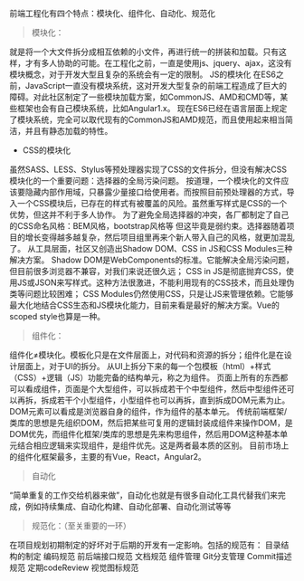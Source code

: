前端工程化有四个特点：模块化、组件化、自动化、规范化

>模块化：

就是将一个大文件拆分成相互依赖的小文件，再进行统一的拼装和加载。只有这样，才有多人协助的可能。在工程化之前，一直是使用js、jquery、ajax，这没有模块概念，对于开发大型且复杂的系统会有一定的限制。
JS的模块化
在ES6之前，JavaScript一直没有模块系统，这对开发大型复杂的前端工程造成了巨大的障碍。对此社区制定了一些模块加载方案，如CommonJS、AMD和CMD等，某些框架也会有自己模块系统，比如Angular1.x。
现在ES6已经在语言层面上规定了模块系统，完全可以取代现有的CommonJS和AMD规范，而且使用起来相当简洁，并且有静态加载的特性。

+ CSS的模块化

虽然SASS、LESS、Stylus等预处理器实现了CSS的文件拆分，但没有解决CSS模块化的一个重要问题：选择器的全局污染问题。
按道理，一个模块化的文件应该要隐藏内部作用域，只暴露少量接口给使用者。而按照目前预处理器的方式，导入一个CSS模块后，已存在的样式有被覆盖的风险。虽然重写样式是CSS的一个优势，但这并不利于多人协作。
为了避免全局选择器的冲突，各厂都制定了自己的CSS命名风格：BEM风格，bootstrap风格等
但这毕竟是弱约束。选择器随着项目的增长变得越多越复杂，然后项目组里再来个新人带入自己的风格，就更加混乱了。
从工具层面，社区又创造出Shadow DOM、CSS in JS和CSS Modules三种解决方案。
Shadow DOM是WebComponents的标准。它能解决全局污染问题，但目前很多浏览器不兼容，对我们来说还很久远；
CSS in JS是彻底抛弃CSS，使用JS或JSON来写样式。这种方法很激进，不能利用现有的CSS技术，而且处理伪类等问题比较困难；
CSS Modules仍然使用CSS，只是让JS来管理依赖。它能够最大化地结合CSS生态和JS模块化能力，目前来看是最好的解决方案。Vue的scoped style也算是一种。

>组件化：

组件化≠模块化。模板化只是在文件层面上，对代码和资源的拆分；组件化是在设计层面上，对于UI的拆分。
从UI上拆分下来的每一个包模板（html）+样式（CSS）+逻辑（JS）功能完备的结构单元，称之为组件。
页面上所有的东西都可以看成组件，页面是个大型组件，可以拆成若干个中型组件，然后中型组件还可以再拆，拆成若干个小型组件，小型组件也可以再拆，直到拆成DOM元素为止。DOM元素可以看成是浏览器自身的组件，作为组件的基本单元。
传统前端框架/类库的思想是先组织DOM，然后把某些可复用的逻辑封装成组件来操作DOM，是DOM优先，而组件化框架/类库的思想是先来构思组件，然后用DOM这种基本单元结合相应逻辑来实现组件，是组件优先。这是两者最本质的区别。
目前市场上的组件化框架最多，主要的有Vue，React，Angular2。

>自动化

“简单重复的工作交给机器来做”，自动化也就是有很多自动化工具代替我们来完成，例如持续集成、自动化构建、自动化部署、自动化测试等等

>规范化：（至关重要的一环）

在项目规划初期制定的好坏对于后期的开发有一定影响。包括的规范有：
目录结构的制定
编码规范
前后端接口规范
文档规范
组件管理
Git分支管理
Commit描述规范
定期codeReview
视觉图标规范